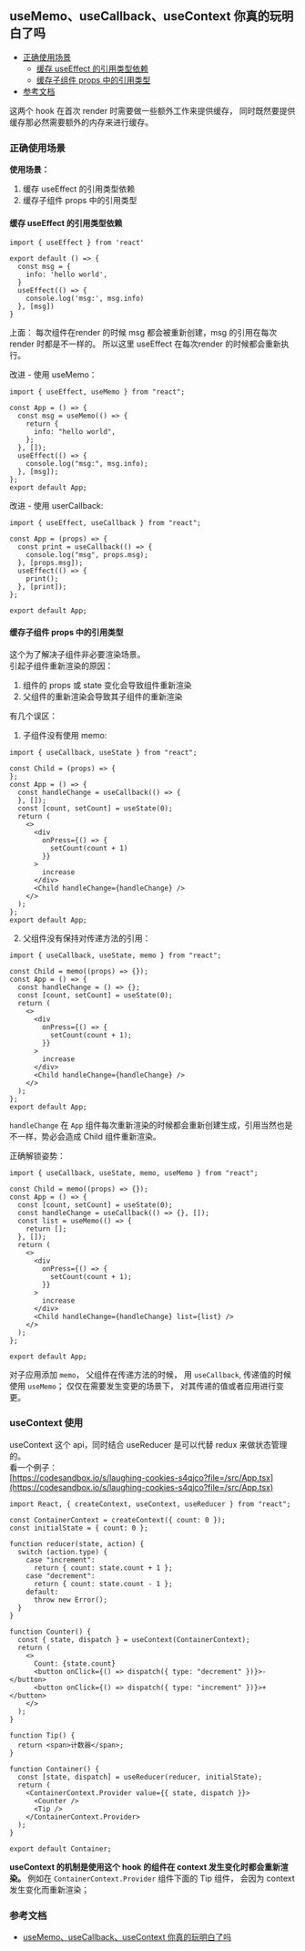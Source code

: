## useMemo、useCallback、useContext 你真的玩明白了吗

<!-- toc -->

- [正确使用场景](#%E6%AD%A3%E7%A1%AE%E4%BD%BF%E7%94%A8%E5%9C%BA%E6%99%AF)
  * [缓存 useEffect 的引用类型依赖](#%E7%BC%93%E5%AD%98-useeffect-%E7%9A%84%E5%BC%95%E7%94%A8%E7%B1%BB%E5%9E%8B%E4%BE%9D%E8%B5%96)
  * [缓存子组件 props 中的引用类型](#%E7%BC%93%E5%AD%98%E5%AD%90%E7%BB%84%E4%BB%B6-props-%E4%B8%AD%E7%9A%84%E5%BC%95%E7%94%A8%E7%B1%BB%E5%9E%8B)
- [参考文档](#%E5%8F%82%E8%80%83%E6%96%87%E6%A1%A3)

<!-- tocstop -->

这两个 hook 在首次 render 时需要做一些额外工作来提供缓存， 同时既然要提供缓存那必然需要额外的内存来进行缓存。

### 正确使用场景

**使用场景：**

1. 缓存 useEffect 的引用类型依赖
2. 缓存子组件 props 中的引用类型

#### 缓存 useEffect 的引用类型依赖

```tsx
import { useEffect } from 'react'

export default () => {
  const msg = {
    info: 'hello world',
  }
  useEffect(() => {
    console.log('msg:', msg.info)
  }, [msg])
}
```

上面： 每次组件在render 的时候 msg 都会被重新创建，msg 的引用在每次 render 时都是不一样的。 所以这里 useEffect 在每次render 的时候都会重新执行。

改进 - 使用 useMemo：

```tsx
import { useEffect, useMemo } from "react";

const App = () => {
  const msg = useMemo(() => {
    return {
      info: "hello world",
    };
  }, []);
  useEffect(() => {
    console.log("msg:", msg.info);
  }, [msg]);
};
export default App;
```

改进 - 使用 userCallback:

```tsx
import { useEffect, useCallback } from "react";

const App = (props) => {
  const print = useCallback(() => {
    console.log("msg", props.msg);
  }, [props.msg]);
  useEffect(() => {
    print();
  }, [print]);
};

export default App;
```

#### 缓存子组件 props 中的引用类型

这个为了解决子组件非必要渲染场景。                
引起子组件重新渲染的原因：

1. 组件的 props 或 state 变化会导致组件重新渲染
2. 父组件的重新渲染会导致其子组件的重新渲染

有几个误区：

1. 子组件没有使用 memo:

```tsx
import { useCallback, useState } from "react";

const Child = (props) => {
};
const App = () => {
  const handleChange = useCallback(() => {
  }, []);
  const [count, setCount] = useState(0);
  return (
    <>
      <div
        onPress={() => {
          setCount(count + 1)
        }}
      >
        increase
      </div>
      <Child handleChange={handleChange} />
    </>
  );
};
export default App;
```

2. 父组件没有保持对传递方法的引用：
```tsx
import { useCallback, useState, memo } from "react";

const Child = memo((props) => {});
const App = () => {
  const handleChange = () => {};
  const [count, setCount] = useState(0);
  return (
    <>
      <div
        onPress={() => {
          setCount(count + 1);
        }}
      >
        increase
      </div>
      <Child handleChange={handleChange} />
    </>
  );
};
export default App;
```
`handleChange` 在 `App` 组件每次重新渲染的时候都会重新创建生成，引用当然也是不一样，势必会造成 Child 组件重新渲染。


正确解锁姿势：
```tsx
import { useCallback, useState, memo, useMemo } from "react";

const Child = memo((props) => {});
const App = () => {
  const [count, setCount] = useState(0);
  const handleChange = useCallback(() => {}, []);
  const list = useMemo(() => {
    return [];
  }, []);
  return (
    <>
      <div
        onPress={() => {
          setCount(count + 1);
        }}
      >
        increase
      </div>
      <Child handleChange={handleChange} list={list} />
    </>
  );
};

export default App;
```
对子应用添加 `memo`， 父组件在传递方法的时候， 用 `useCallback`, 传递值的时候使用 `useMemo`；
仅仅在需要发生变更的场景下， 对其传递的值或者应用进行变更。


### useContext 使用
useContext 这个 api，同时结合 useReducer 是可以代替 redux 来做状态管理的。                      
看一个例子：            
[https://codesandbox.io/s/laughing-cookies-s4qjco?file=/src/App.tsx](https://codesandbox.io/s/laughing-cookies-s4qjco?file=/src/App.tsx)          
```tsx
import React, { createContext, useContext, useReducer } from "react";

const ContainerContext = createContext({ count: 0 });
const initialState = { count: 0 };

function reducer(state, action) {
  switch (action.type) {
    case "increment":
      return { count: state.count + 1 };
    case "decrement":
      return { count: state.count - 1 };
    default:
      throw new Error();
  }
}

function Counter() {
  const { state, dispatch } = useContext(ContainerContext);
  return (
    <>
      Count: {state.count}
      <button onClick={() => dispatch({ type: "decrement" })}>-</button>
      <button onClick={() => dispatch({ type: "increment" })}>+</button>
    </>
  );
}

function Tip() {
  return <span>计数器</span>;
}

function Container() {
  const [state, dispatch] = useReducer(reducer, initialState);
  return (
    <ContainerContext.Provider value={{ state, dispatch }}>
      <Counter />
      <Tip />
    </ContainerContext.Provider>
  );
}

export default Container;
```

**useContext 的机制是使用这个 hook 的组件在 context 发生变化时都会重新渲染。**
例如在 `ContainerContext.Provider` 组件下面的 Tip 组件， 会因为 context 发生变化而重新渲染；






### 参考文档

- [useMemo、useCallback、useContext 你真的玩明白了吗](https://juejin.cn/post/7146107198215553055)



